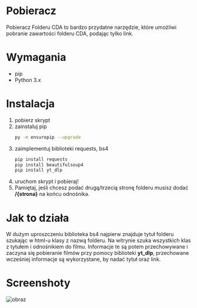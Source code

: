 # Pobieracz
Pobieracz Folderu CDA to bardzo przydatne narzędzie, które umożliwi pobranie zawartości folderu CDA, podając tylko link. 
# Wymagania
- pip
- Python 3.x
# Instalacja
1. pobierz skrypt
2. zainstaluj pip
   ```bash
   py -m ensurepip --upgrade
   ```
3. zaimplementuj biblioteki requests, bs4
   ```bash
   pip install requests
   pip install beautifulsoup4
   pip install yt_dlp
3. uruchom skrypt i pobieraj!
4. Pamiętaj, jeśli chcesz podać drugą/trzecią stronę folderu musisz dodać **/{strona}** na końcu odnośnika. 
# Jak to działa
W dużym uproszczeniu biblioteka bs4 najpierw znajduje tytuł folderu szukając w html-u klasy z nazwą folderu. Na witrynie szuka wszystkich klas z tytułem i odnośnikiem do filmu. Informacje te są potem przechowywane
i zaczyna się pobieranie filmów przy pomocy biblioteki **yt_dlp**, przechowane wcześniej informacje są wykorzystane, by nadać tytuł oraz link.
# Screenshoty
![obraz](https://github.com/user-attachments/assets/e0c396b4-f183-4490-a33d-9b07ce68fa53)

